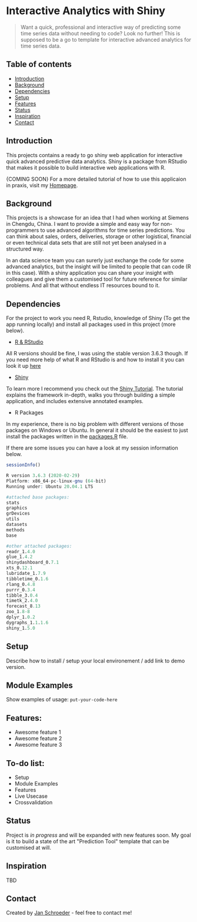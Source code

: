 # Interactive Analytics with Shiny
> Want a quick, professional and interactive way of predicting some time series data without needing to code? Look no further! This is supposed to be a go to template for interactive advanced analytics for time series data.

## Table of contents
* [Introduction](#introduction)
* [Background](#background)
* [Dependencies](#dependencies)
* [Setup](#setup)
* [Features](#features)
* [Status](#status)
* [Inspiration](#inspiration)
* [Contact](#contact)

## Introduction
This projects contains a ready to go shiny web application for interactive quick advanced predictive data analytics. Shiny is a package from RStudio that makes it possible to build interactive web applications with R.

{COMING SOON} For a more detailed tutorial of how to use this applicaion in praxis, visit my [Homepage](http://schroederjan.com/).

## Background
This projects is a showcase for an idea that I had when working at Siemens in Chengdu, China.
I want to provide a simple and easy way for non-programmers to use advanced algorithms for time series predictions. You can think about sales, orders, deliveries, storage or other logistical, financial or even technical data sets that are still not yet been analysed in a structured way. 

In an data science team you can surerly just exchange the code for some advanced analytics, but the insight will be limited to people that can code (R in this case). With a shiny application you can share your insight with colleagues and give them a customised tool for future reference for similar problems. 
And all that without endless IT resources bound to it.

## Dependencies
For the project to work you need R, Rstudio, knowledge of Shiny (To get the app running locally) and install all packages used in this project (more below).

* [R & RStudio](https://rstudio.com)

All R versions should be fine, I was using the stable version 3.6.3 though.
If you need more help of what R and RStudio is and how to install it you can look it up [here](https://rstudio.com/products/rstudio/download/#download)

* [Shiny](http://shiny.rstudio.com/tutorial/)

To learn more I recommend you check out the [Shiny Tutorial](http://shiny.rstudio.com/tutorial/). The tutorial explains the framework in-depth, walks you through building a simple application, and includes extensive annotated examples.

* R Packages

In my experience, there is no big problem with different versions of those packages on Windows or Ubuntu.
In general it should be the easiest to just install the packages written in the [packages.R](https://github.com/AionosChina/interactive-shiny-analytics/blob/main/modules/packages.R) file.

If there are some issues you can have a look at my session information below.
```r
sessionInfo()

R version 3.6.3 (2020-02-29)
Platform: x86_64-pc-linux-gnu (64-bit)
Running under: Ubuntu 20.04.1 LTS

#attached base packages:
stats
graphics
grDevices
utils
datasets
methods
base     

#other attached packages:
readr_1.4.0
glue_1.4.2
shinydashboard_0.7.1
xts_0.12.1
lubridate_1.7.9
tibbletime_0.1.6
rlang_0.4.8
purrr_0.3.4
tibble_3.0.4
timetk_2.4.0        
forecast_8.13
zoo_1.8-8 
dplyr_1.0.2 
dygraphs_1.1.1.6  
shiny_1.5.0         
```
## Setup
Describe how to install / setup your local environement / add link to demo version.

## Module Examples
Show examples of usage:
`put-your-code-here`

## Features:
* Awesome feature 1
* Awesome feature 2
* Awesome feature 3

## To-do list:
* Setup
* Module Examples
* Features
* Live Usecase
* Crossvalidation

## Status
Project is _in progress_ and will be expanded with new features soon.
My goal is it to build a state of the art "Prediction Tool" template that can be customised at will.

## Inspiration
TBD

## Contact
Created by [Jan Schroeder](https://www.schroederjan.com/) - feel free to contact me!


